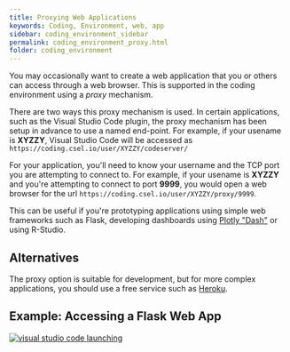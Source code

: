 ```yaml
---
title: Proxying Web Applications
keywords: Coding, Environment, web, app
sidebar: coding_environment_sidebar
permalink: coding_environment_proxy.html
folder: coding_environment
---
```


You may occasionally want to create a web application that you or
others can access through a web browser. This is supported in the
coding environment using a *proxy* mechanism.

There are two ways this proxy mechanism is used. In certain applications,
such as the Visual Studio Code plugin, the proxy mechanism has been setup
in advance to use a named end-point. For example, if your usename is **XYZZY**,
Visual Studio Code will be accessed as `https://coding.csel.io/user/XYZZY/codeserver/`

For your application, you'll need to know your username and the TCP port
you are attempting to connect to. For example, if your usename is **XYZZY**
and you're attempting to connect to port **9999**, you would open a
web browser for the url `https://coding.csel.io/user/XYZZY/proxy/9999`.

This can be useful if you're prototyping applications using simple web
frameworks such as Flask, developing dashboards using [Plotly
"Dash"](https://plot.ly/products/dash/) or using R-Studio.

## Alternatives

The proxy option is suitable for development, but for more complex applications, you should
use a free service such as [Heroku](https://www.heroku.com/).

## Example: Accessing a Flask Web App

[![visual studio code launching](https://img.youtube.com/vi/zwmS3yvfpV8/0.jpg)](https://www.youtube.com/watch?v=zwmS3yvfpV8)

